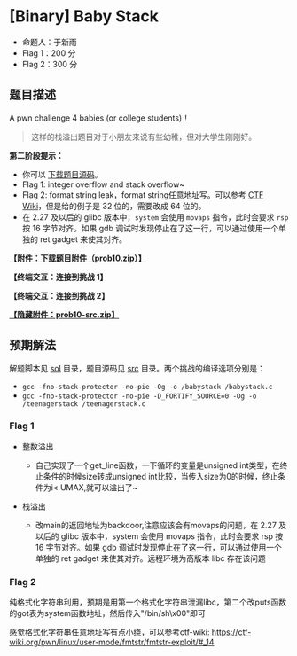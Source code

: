# [Binary] Baby Stack

- 命题人：于新雨
- Flag 1：200 分
- Flag 2：300 分

## 题目描述

<p>A pwn challenge 4 babies (or college students)！</p>
<blockquote>
<p>这样的栈溢出题目对于小朋友来说有些幼稚，但对大学生刚刚好。</p>
</blockquote>
<div class="well">
<p><strong>第二阶段提示：</strong></p>
<ul>
<li>你可以 <a target="_blank" rel="noopener noreferrer" href="/service/attachment/prob10-babystack/prob10-src.zip">下载题目源码</a>。</li>
<li>Flag 1: integer overflow and stack overflow~</li>
<li>Flag 2: format string leak，format string任意地址写。可以参考 <a target="_blank" rel="noopener noreferrer" href="https://ctf-wiki.org/pwn/linux/user-mode/fmtstr/fmtstr-exploit/#_13">CTF Wiki</a>，但是给的例子是 32 位的，需要改成 64 位的。</li>
<li>在 2.27 及以后的 glibc 版本中，<code>system</code> 会使用 <code>movaps</code> 指令，此时会要求 <code>rsp</code> 按 16 字节对齐。如果 gdb 调试时发现停止在了这一行，可以通过使用一个单独的 ret gadget 来使其对齐。</li>
</ul>
</div>

**[【附件：下载题目附件（prob10.zip）】](attachment/prob10.zip)**

**【终端交互：连接到挑战 1】**

**【终端交互：连接到挑战 2】**

**[【隐藏附件：prob10-src.zip】](attachment/prob10-src.zip)**

## 预期解法

解题脚本见 [sol](sol/) 目录，题目源码见 [src](src/) 目录。两个挑战的编译选项分别是：

- `gcc -fno-stack-protector -no-pie -Og -o /babystack /babystack.c`
- `gcc -fno-stack-protector -no-pie -D_FORTIFY_SOURCE=0 -Og -o /teenagerstack /teenagerstack.c`

### Flag 1

- 整数溢出
  - 自己实现了一个get_line函数，一下循环的变量是unsigned int类型，在终止条件的时候size转成unsigned int比较，当传入size为0的时候，终止条件为i< UMAX,就可以溢出了~

- 栈溢出
  - 改main的返回地址为backdoor,注意应该会有movaps的问题，在 2.27 及以后的 glibc 版本中，system 会使用 movaps 指令，此时会要求 rsp 按 16 字节对齐。如果 gdb 调试时发现停止在了这一行，可以通过使用一个单独的 ret gadget 来使其对齐。远程环境为高版本 libc 存在该问题


### Flag 2

纯格式化字符串利用，预期是用第一个格式化字符串泄漏libc，第二个改puts函数的got表为system函数地址，然后传入"/bin/sh\x00"即可

感觉格式化字符串任意地址写有点小绕，可以参考ctf-wiki: https://ctf-wiki.org/pwn/linux/user-mode/fmtstr/fmtstr-exploit/#_14